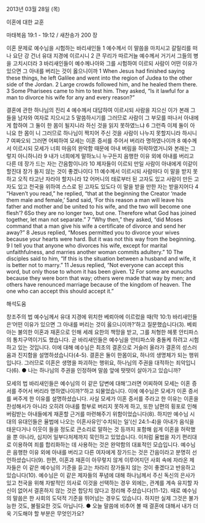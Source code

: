 2013년 03월 28일 (목)

이혼에 대한 교훈



마태복음 19:1 - 19:12 / 새찬송가 200 장


이혼 문제로 예수님을 시험하는 바리새인들
1 예수께서 이 말씀을 마치시고 갈릴리를 떠나 요단 강 건너 유대 지경에 이르시니 2 큰 무리가 따르거늘 예수께서 거기서 그들의 병을 고치시더라 3 바리새인들이 예수께나아와 그를 시험하여 이르되 사람이 어떤 이유가 있으면 그 아내를 버리는 것이 옳으니이까
1 When Jesus had finished saying these things, he left Galilee and went into the region of Judea to the other side of the Jordan. 2 Large crowds followed him, and he healed them there. 3 Some Pharisees came to him to test him. They asked, “Is it lawful for a man to divorce his wife for any and every reason?”

결혼에 관한 하나님의 진리
4 예수께서 대답하여 이르시되 사람을 지으신 이가 본래 그들을 남자와 여자로 지으시고 5 말씀하시기를 그러므로 사람이 그 부모를 떠나서 아내에게 합하여 그 둘이 한 몸이 될지니라 하신 것을 읽지 못하였느냐 6 그런즉 이제 둘이 아니요 한 몸이 니 그러므로 하나님이 짝지어 주신 것을 사람이 나누지 못할지니라 하시니 7 여짜오되 그러면 어찌하여 모세는 이혼 증서를 주어서 버리라 명하였나이까 8 예수께서 이르시되 모세가 너희 마음의 완악함 때문에 아내 버림을 허락하였거니와 본래는 그렇지 아니하니라 9 내가 너희에게 말하노니 누구든지 음행한 이유 외에 아내를 버리고 다른 데 장가 드는 자는 간음함이니라 10 제자들이 이르되 만일 사람이 아내에게 이같이 할진대 장가 들지 않는 것이 좋겠나이다 11 예수께서 이르시되 사람마다 이 말을 받지 못하고 오직 타고난 자라야 할지니라 12 어머니의 태로부터 된 고자도 있고 사람이 만든 고자도 있고 천국을 위하여 스스로 된 고자도 있도다 이 말을 받을 만한 자는 받을지어다
4 “Haven’t you read,” he replied, “that at the beginning the Creator ‘made them male and female,’ 5and said, ‘For this reason a man will leave his father and mother and be united to his wife, and the two will become one flesh’? 6So they are no longer two, but one. Therefore what God has joined together, let man not separate.” 7 “Why then,” they asked, “did Moses command that a man give his wife a certificate of divorce and send her away?” 8 Jesus replied, “Moses permitted you to divorce your wives because your hearts were hard. But it was not this way from the beginning. 9 I tell you that anyone who divorces his wife, except for marital unfaithfulness, and marries another woman commits adultery.” 10 The disciples said to him, “If this is the situation between a husband and wife, it is better not to marry.” 11 Jesus replied, “Not everyone can accept this word, but only those to whom it has been given. 12 For some are eunuchs because they were born that way; others were made that way by men; and others have renounced marriage because of the kingdom of heaven. The one who can accept this should accept it.”

해석도움





창조주의 법 
예수님께서 유대 지경에 위치한 베뢰아에 이르렀을 때(막 10:1) 바리새인들은‘어떤 이유가 있으면 그 아내를 버리는 것이 옳으니이까?’하고 질문했습니다(3). 베뢰아는 불의한 이혼과 재혼으로 인해 세례 요한의 책망을 받고, 그를 처형한 헤롯 안티파스의 통치구역이기도 했습니다. 곧 바리새인들은 예수님을 안티파스와 충돌케 하려고 시험하고 있는 것입니다. 이에 대해 예수님은 최초의 결혼으로 거슬러 올라가 결혼의 성스러움과 진지함을 설명하셨습니다(4-5). 결혼은 둘이 한몸이요, 하나의 생명체가 되는 행위입니다. 그러므로 이혼은 생명을 파괴하는 행위요, 하나님의 주권을 대적하는 죄악입니다(6). 
● 나는 하나님의 주권을 인정하며 말씀 앞에 떳떳이 살아가고 있습니까?

모세의 법 
바리새인들은 예수님의 이 같은 답변에 대해‘그러면 어찌하여 모세는 이혼 증서를 주어서 버리라 명하였나이까?’하고 되물었습니다. 이에 예수님은 모세가 이혼 증서를 써주게 한 이유를 설명하셨습니다. 사실 모세가 이혼 증서를 주라고 한 이유는 이혼을 찬성해서가 아니라 오히려 아내를 함부로 버리지 못하게 하고, 또한 남편의 횡포로 인해 버림받는 아내들에게 재혼할 근거를 마련해주기 위함이었습니다(8). 하지만 예수님 시대의 유대인들은 율법에 나오는 이혼사유인‘수치되는 일’(신 24:1-4)을 아내가 음식을 태운다거나 이웃이 들을 정도로 큰소리로 말하는 것 등까지 포함해 쉽게 이혼을 허락했을 뿐 아니라, 심지어 일부다처제까지 묵인하고 있었습니다. 이처럼 율법을 자기 편리대로 이용하여 죄를 합리화하는 데 사용하는 것은 완악함의 대표적인 모습입니다. 예수님은 음행한 이유 외에 아내를 버리고 다른 여자에게 장가드는 것은 간음이라고 분명히 선언하셨습니다(9). 한편, 이혼과 재혼이 아무렇지 않게 이루어지던 사회 속에 자라온 제자들은 이 같은 예수님의 기준을 듣고는 차라리 장가들지 않는 것이 좋겠다고 반응하고 있습니다(10). 예수님은 이 같은 제자들의 푸념에 대해 하나님께서 주신 독신의 은사가 있고 천국을 위해 자발적인 의사로 이것을 선택하는 경우 외에는, 관계를 계속 유지할 자신이 없어서 결혼하지 않는 것은 합당치 않다고 정리해 주셨습니다(11-12). 때로 예수님의 말씀은 한 사회의 도덕적 기준을 뛰어넘는 경우도 있습니다. 하지만 실제 그것은 불가능한 것도, 불필요한 것도 아닙니다.
● 오늘 말씀에 비추어 볼 때 결혼에 대해서 내가 더욱 기도해야 할 부분은 무엇인가요?